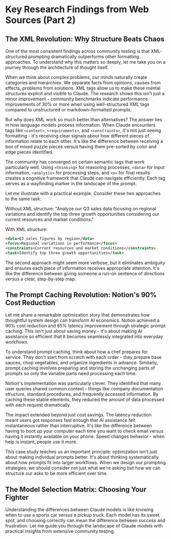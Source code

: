 # Key Research Findings from Web Sources (Part 2)

## The XML Revolution: Why Structure Beats Chaos

One of the most consistent findings across community testing is that XML-structured prompting dramatically outperforms other formatting approaches. To understand why this matters so deeply, let me take you on a journey through the architecture of thought itself.

When we think about complex problems, our minds naturally create categories and hierarchies. We separate facts from opinions, causes from effects, problems from solutions. XML tags allow us to make these mental structures explicit and visible to Claude. The research shows this isn't just a minor improvement - community benchmarks indicate performance improvements of 30% or more when using well-structured XML tags compared to unstructured or markdown-formatted prompts.

But why does XML work so much better than alternatives? The answer lies in how language models process information. When Claude encounters tags like `<context>`, `<requirements>`, and `<constraints>`, it's not just seeing formatting - it's receiving clear signals about how different pieces of information relate to each other. It's like the difference between receiving a box of mixed puzzle pieces versus having them pre-sorted by color and edge pieces identified.

The community has converged on certain semantic tags that work particularly well. Using `<thinking>` for reasoning processes, `<data>` for input information, `<analysis>` for processing steps, and `<o>` for final results creates a cognitive framework that Claude can navigate efficiently. Each tag serves as a wayfinding marker in the landscape of the prompt.

Let me illustrate with a practical example. Consider these two approaches to the same task:

Without XML structure: "Analyze our Q3 sales data focusing on regional variations and identify the top three growth opportunities considering our current resources and market conditions."

With XML structure:
```xml
<data>Q3 sales figures by region</data>
<focus>Regional variations in performance</focus>
<constraints>Current resources and market conditions</constraints>
<task>Identify top three growth opportunities</task>
```

The second approach might seem more verbose, but it eliminates ambiguity and ensures each piece of information receives appropriate attention. It's like the difference between giving someone a run-on sentence of directions versus a clear, step-by-step map.

## The Prompt Caching Revolution: Notion's 90% Cost Reduction

Let me share a remarkable optimization story that demonstrates how thoughtful system design can transform AI economics. Notion achieved a 90% cost reduction and 85% latency improvement through strategic prompt caching. This isn't just about saving money - it's about making AI assistance so efficient that it becomes seamlessly integrated into everyday workflows.

To understand prompt caching, think about how a chef prepares for service. They don't start from scratch with each order - they prepare base sauces, chop vegetables, and organize ingredients in advance. Similarly, prompt caching involves preparing and storing the unchanging parts of prompts so only the variable parts need processing each time.

Notion's implementation was particularly clever. They identified that many user queries shared common context - things like company documentation structure, standard procedures, and frequently accessed information. By caching these stable elements, they reduced the amount of data processed with each request dramatically.

The impact extended beyond just cost savings. The latency reduction meant users got responses fast enough that AI assistance felt instantaneous rather than interruptive. It's like the difference between having to boot up your computer each time you want to check email versus having it instantly available on your phone. Speed changes behavior - when help is instant, people use it more.

This case study teaches us an important principle: optimization isn't just about making individual prompts better. It's about thinking systematically about how prompts fit into larger workflows. When we design our prompting strategies, we should consider not just what we're asking but how we can structure our asks to be more efficient over time.

## The Model Selection Matrix: Choosing Your Fighter

Understanding the differences between Claude models is like knowing when to use a sports car versus a pickup truck. Each model has its sweet spot, and choosing correctly can mean the difference between success and frustration. Let me guide you through the landscape of Claude models with practical insights from extensive community testing.